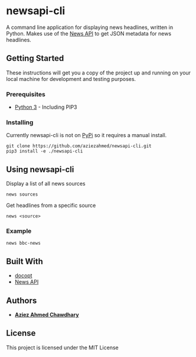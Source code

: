 # newsapi-cli

A command line application for displaying news headlines, written in Python.
Makes use of the [News API](https://newsapi.org) to get JSON metadata for news headlines.

## Getting Started

These instructions will get you a copy of the project up and running on your local machine for development and testing purposes. 

### Prerequisites

* [Python 3](https://www.python.org) - Including PIP3

### Installing

Currently newsapi-cli is not on [PyPi](https://pypi.python.org/pypi) so it requires a manual install.

```
git clone https://github.com/aziezahmed/newsapi-cli.git
pip3 install -e ./newsapi-cli
```

## Using newsapi-cli

Display a list of all news sources
```
news sources
```

Get headlines from a specific source
```
news <source>
```

### Example

```
news bbc-news
```

## Built With

* [docopt](http://docopt.org)
* [News API](https://newsapi.org)

## Authors

* **[Aziez Ahmed Chawdhary](https://github.com/aziezahmed)**


## License

This project is licensed under the MIT License

